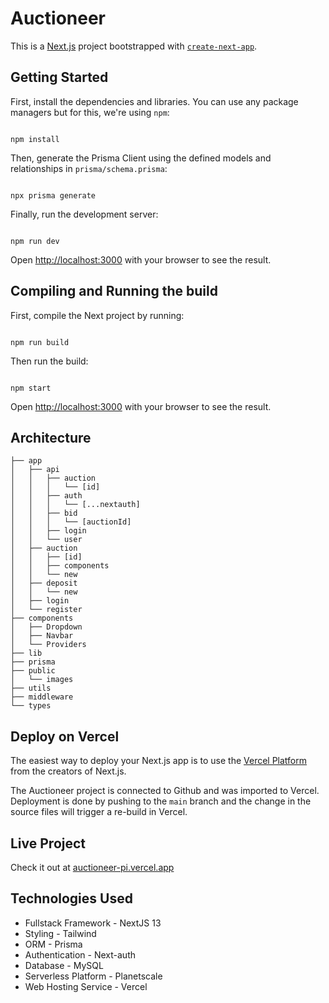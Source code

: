 # Auctioneer

This is a [Next.js](https://nextjs.org/) project bootstrapped with [`create-next-app`](https://github.com/vercel/next.js/tree/canary/packages/create-next-app).

## Getting Started

First, install the dependencies and libraries. You can use any package managers but for this, we're using `npm`:

```

npm install

```

Then, generate the Prisma Client using the defined models and relationships in `prisma/schema.prisma`:

```

npx prisma generate

```

Finally, run the development server:

```

npm run dev

```

Open [http://localhost:3000](http://localhost:3000) with your browser to see the result.

## Compiling and Running the build

First, compile the Next project by running:

```

npm run build

```

Then run the build:

```

npm start

```

Open [http://localhost:3000](http://localhost:3000) with your browser to see the result.

## Architecture
```
├── app
│   ├── api
│   │   ├── auction
│   │   │   └── [id]
│   │   ├── auth
│   │   │   └── [...nextauth]
│   │   ├── bid
│   │   │   └── [auctionId]
│   │   ├── login
│   │   └── user
│   ├── auction
│   │   ├── [id]
│   │   ├── components
│   │   └── new
│   ├── deposit
│   │   └── new
│   ├── login
│   └── register
├── components
│   ├── Dropdown
│   ├── Navbar
│   └── Providers 
├── lib
├── prisma
├── public
│   └── images
├── utils
├── middleware
└── types
```

## Deploy on Vercel

The easiest way to deploy your Next.js app is to use the [Vercel Platform](https://vercel.com/new?utm_medium=default-template&filter=next.js&utm_source=create-next-app&utm_campaign=create-next-app-readme) from the creators of Next.js.

The Auctioneer project is connected to Github and was imported to Vercel. Deployment is done by pushing to the `main` branch and the change in the source files will trigger a re-build in Vercel.

## Live Project

Check it out at [auctioneer-pi.vercel.app](https://auctioneer-pi.vercel.app/)

## Technologies Used

- Fullstack Framework - NextJS 13
- Styling - Tailwind
- ORM - Prisma
- Authentication - Next-auth
- Database - MySQL
- Serverless Platform - Planetscale
- Web Hosting Service - Vercel
